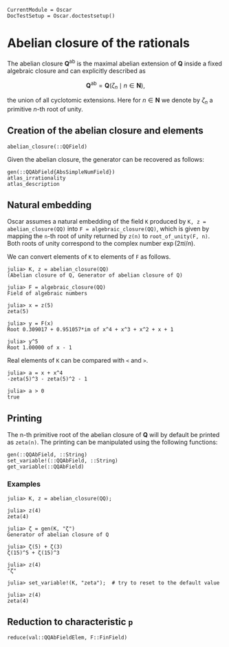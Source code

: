 ```@meta
CurrentModule = Oscar
DocTestSetup = Oscar.doctestsetup()
```

# Abelian closure of the rationals

The abelian closure $\mathbf{Q}^\text{ab}$ is the maximal abelian extension of $\mathbf{Q}$
inside a fixed algebraic closure and can explicitly described as
```math
\mathbf{Q}^{\mathrm{ab}} = \mathbf{Q}(\zeta_n \mid n \in \mathbf{N}),
```
the union of all cyclotomic extensions. Here for $n \in \mathbf{N}$ we denote by $\zeta_n$ a primitive $n$-th root of unity.

## Creation of the abelian closure and elements

```@docs
abelian_closure(::QQField)
```

Given the abelian closure, the generator can be recovered as follows:

```@docs
gen(::QQAbField{AbsSimpleNumField})
atlas_irrationality
atlas_description
```

## Natural embedding

Oscar assumes a natural embedding of the field `K` produced by
`K, z = abelian_closure(QQ)` into `F = algebraic_closure(QQ)`,
which is given by mapping the `n`-th root of unity returned by `z(n)`
to `root_of_unity(F, n)`.
Both roots of unity correspond to the complex number $\exp(2 \pi i / n)$.

We can convert elements of `K` to elements of `F` as follows.

```jldoctest naturalembedding
julia> K, z = abelian_closure(QQ)
(Abelian closure of Q, Generator of abelian closure of Q)

julia> F = algebraic_closure(QQ)
Field of algebraic numbers

julia> x = z(5)
zeta(5)

julia> y = F(x)
Root 0.309017 + 0.951057*im of x^4 + x^3 + x^2 + x + 1

julia> y^5
Root 1.00000 of x - 1
```

Real elements of `K` can be compared with `<` and `>`.

```jldoctest naturalembedding
julia> a = x + x^4
-zeta(5)^3 - zeta(5)^2 - 1

julia> a > 0
true
```

## Printing

The n-th primitive root of the abelian closure of $\mathbf{Q}$
will by default be printed as `zeta(n)`.
The printing can be manipulated using the following functions:

```@docs
gen(::QQAbField, ::String)
set_variable!(::QQAbField, ::String)
get_variable(::QQAbField)
```

### Examples

```
julia> K, z = abelian_closure(QQ);

julia> z(4)
zeta(4)

julia> ζ = gen(K, "ζ")
Generator of abelian closure of Q

julia> ζ(5) + ζ(3)
ζ(15)^5 + ζ(15)^3

julia> z(4)
"ζ"

julia> set_variable!(K, "zeta");  # try to reset to the default value

julia> z(4)
zeta(4)
```

## Reduction to characteristic ``p``

```@docs
reduce(val::QQAbFieldElem, F::FinField)
```
